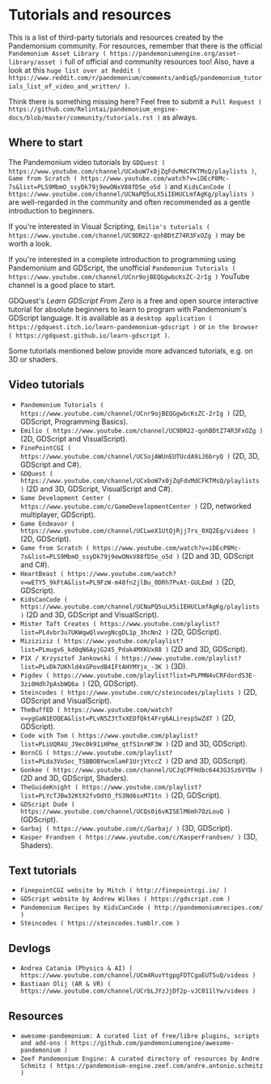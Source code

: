 

# Tutorials and resources

This is a list of third-party tutorials and resources created by the Pandemonium community. For resources, remember that there is the official `Pandemonium Asset Library ( https://pandemoniumengine.org/asset-library/asset )` full of official and community resources too! Also, have a look at this `huge list over at Reddit ( https://www.reddit.com/r/pandemonium/comments/an0iq5/pandemonium_tutorials_list_of_video_and_written/ )`.

Think there is something missing here? Feel free to submit a `Pull Request ( https://github.com/Relintai/pandemonium_engine-docs/blob/master/community/tutorials.rst )` as always.

## Where to start

The Pandemonium video tutorials by `GDQuest ( https://www.youtube.com/channel/UCxboW7x0jZqFdvMdCFKTMsQ/playlists )`, `Game from Scratch ( https://www.youtube.com/watch?v=iDEcP8Mc-7s&list=PLS9MbmO_ssyDk79j9ewONxV88fD5e_o5d )` and `KidsCanCode ( https://www.youtube.com/channel/UCNaPQ5uLX5iIEHUCLmfAgKg/playlists )` are well-regarded in the community and often recommended as a gentle introduction to beginners.

If you're interested in Visual Scripting, `Emilio's tutorials ( https://www.youtube.com/channel/UC9DR22-qohBDtZ74R3FxOZg )` may be worth a look.

If you're interested in a complete introduction to programming using Pandemonium and GDScript, the unofficial `Pandemonium Tutorials ( https://www.youtube.com/channel/UCnr9ojBEQGgwbcKsZC-2rIg )` YouTube channel is a good place to start.

GDQuest's *Learn GDScript From Zero* is a free and open source interactive tutorial for absolute beginners to learn to program with Pandemonium's GDScript language. It is available as a `desktop application ( https://gdquest.itch.io/learn-pandemonium-gdscript )`  or `in the browser ( https://gdquest.github.io/learn-gdscript )`.

Some tutorials mentioned below provide more advanced tutorials, e.g. on 3D or shaders.

## Video tutorials

- `Pandemonium Tutorials ( https://www.youtube.com/channel/UCnr9ojBEQGgwbcKsZC-2rIg )` (2D, GDScript, Programming Basics).
- `Emilio ( https://www.youtube.com/channel/UC9DR22-qohBDtZ74R3FxOZg )` (2D, GDScript and VisualScript).
- `FinePointCGI ( https://www.youtube.com/channel/UCSojAWUnEUTUcdA9iJ6bryQ )` (2D, 3D, GDScript and C#).
- `GDQuest ( https://www.youtube.com/channel/UCxboW7x0jZqFdvMdCFKTMsQ/playlists )` (2D and 3D, GDScript, VisualScript and C#).
- `Game Development Center ( https://www.youtube.com/c/GameDevelopmentCenter )` (2D, networked multiplayer, GDScript).
- `Game Endeavor ( https://www.youtube.com/channel/UCLweX1UtQjRjj7rs_0XQ2Eg/videos )` (2D, GDScript).
- `Game from Scratch ( https://www.youtube.com/watch?v=iDEcP8Mc-7s&list=PLS9MbmO_ssyDk79j9ewONxV88fD5e_o5d )` (2D and 3D, GDScript and C#).
- `HeartBeast ( https://www.youtube.com/watch?v=wETY5_9kFtA&list=PL9FzW-m48fn2jlBu_0DRh7PvAt-GULEmd )` (2D, GDScript).
- `KidsCanCode ( https://www.youtube.com/channel/UCNaPQ5uLX5iIEHUCLmfAgKg/playlists )` (2D and 3D, GDScript and VisualScript).
- `Mister Taft Creates ( https://www.youtube.com/playlist?list=PL4vbr3u7UKWqwQlvwvgNcgDL1p_3hcNn2 )` (2D, GDScript).
- `Miziziziz ( https://www.youtube.com/playlist?list=PLmugv6_kd0qN6AyjG245_Pdak4MXKUx88 )` (2D and 3D, GDScript).
- `P1X / Krzysztof Jankowski ( https://www.youtube.com/playlist?list=PLvDk7UKhld4xGPovdB4IFtAHYMYjx_-3K )` (3D).
- `Pigdev ( https://www.youtube.com/playlist?list=PLPMN4vCRFdordS3E-3zi0Hdh7pAsbWQ6a )` (2D, GDScript).
- `Steincodes ( https://www.youtube.com/c/steincodes/playlists )` (2D, GDScript and VisualScript).
- `TheBuffED ( https://www.youtube.com/watch?v=ygGaN1EOQEA&list=PLvN5Z3tTxXEDfQkt4Frg6ALirespSwZd7 )` (2D, GDScript).
- `Code with Tom ( https://www.youtube.com/playlist?list=PLiUQR4U_J9ec0k91iHPme_qtfS1nrWF3W )` (2D and 3D, GDScript).
- `BornCG ( https://www.youtube.com/playlist?list=PLda3VoSoc_TSBBOBYwcmlamF1UrjVtccZ )` (2D and 3D, GDScript).
- `Gonkee ( https://www.youtube.com/channel/UCJqCPFHdbc6443G3Sz6VYDw )` (2D and 3D, GDScript, Shaders).
- `TheGuideKnight ( https://www.youtube.com/playlist?list=PLYcTJBw32KtX2fvOdtO_fS3Nd6sxM71tn )` (2D, GDScript).
- `GDScript Dude ( https://www.youtube.com/channel/UCQs0i6vKISElM6mh7OzLouQ )` (GDScript).
- `Garbaj ( https://www.youtube.com/c/Garbaj/ )` (3D, GDScript).
- `Kasper Frandsen ( https://www.youtube.com/c/KasperFrandsen/ )` (3D, Shaders).

## Text tutorials

- `FinepointCGI website by Mitch ( http://finepointcgi.io/ )`
- `GDScript website by Andrew Wilkes ( https://gdscript.com )`
- `Pandemonium Recipes by KidsCanCode ( http://pandemoniumrecipes.com/ )`
- `Steincodes ( https://steincodes.tumblr.com )`

## Devlogs

- `Andrea Catania (Physics & AI) ( https://www.youtube.com/channel/UCm4RuvYtgpgFDTCgaEUT5uQ/videos )`
- `Bastiaan Olij (AR & VR) ( https://www.youtube.com/channel/UCrbLJYzJjDf2p-vJC011lYw/videos )`

## Resources

- `awesome-pandemonium: A curated list of free/libre plugins, scripts and add-ons ( https://github.com/pandemoniumengine/awesome-pandemonium )`
- `Zeef Pandemonium Engine: A curated directory of resources by Andre Schmitz ( https://pandemonium-engine.zeef.com/andre.antonio.schmitz )`
